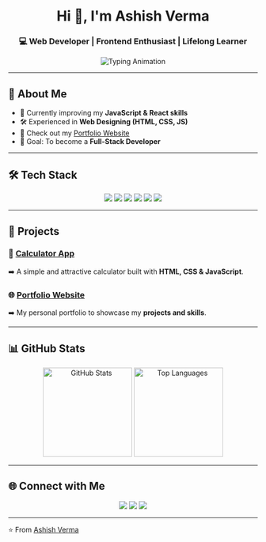 <h1 align="center">Hi 👋, I'm Ashish Verma</h1>
<h3 align="center">💻 Web Developer | Frontend Enthusiast | Lifelong Learner</h3>

<p align="center">
  <img src="https://readme-typing-svg.herokuapp.com?font=Fira+Code&size=22&pause=1000&color=36BCF7&center=true&vCenter=true&width=500&lines=Web+Developer;Frontend+Designer;JavaScript+Enthusiast;Always+Learning+New+Things" alt="Typing Animation" />
</p>

---

## 🚀 About Me
- 🌱 Currently improving my **JavaScript & React skills**  
- 🛠️ Experienced in **Web Designing (HTML, CSS, JS)**  
- 📂 Check out my [Portfolio Website](https://your-portfolio-link.com)  
- 🎯 Goal: To become a **Full-Stack Developer**  

---

## 🛠️ Tech Stack

<p align="center">
  <img src="https://img.shields.io/badge/HTML5-E34F26?style=for-the-badge&logo=html5&logoColor=white" />
  <img src="https://img.shields.io/badge/CSS3-1572B6?style=for-the-badge&logo=css3&logoColor=white" />
  <img src="https://img.shields.io/badge/JavaScript-F7DF1E?style=for-the-badge&logo=javascript&logoColor=black" />
  <img src="https://img.shields.io/badge/Git-F05032?style=for-the-badge&logo=git&logoColor=white" />
  <img src="https://img.shields.io/badge/GitHub-181717?style=for-the-badge&logo=github&logoColor=white" />
  <img src="https://img.shields.io/badge/VS%20Code-0078d7?style=for-the-badge&logo=visual-studio-code&logoColor=white" />
</p>

---

## 📂 Projects

### 🔢 [Calculator App](https://your-live-demo-link.com)  
➡️ A simple and attractive calculator built with **HTML, CSS & JavaScript**.  

### 🌐 [Portfolio Website](https://your-portfolio-link.com)  
➡️ My personal portfolio to showcase my **projects and skills**.  

---

## 📊 GitHub Stats

<p align="center">
  <img src="https://github-readme-stats.vercel.app/api?username=yourusername&show_icons=true&theme=tokyonight" alt="GitHub Stats" height="180px"/>
  <img src="https://github-readme-stats.vercel.app/api/top-langs/?username=yourusername&layout=compact&theme=tokyonight" alt="Top Languages" height="180px"/>
</p>

---

## 🌐 Connect with Me
<p align="center">
  <a href="mrashishsethji2003@gmail.com"><img src="https://img.shields.io/badge/Email-D14836?style=for-the-badge&logo=gmail&logoColor=white"></a>
  <a href="www.linkedin.com/in/ashish-verma-82734532b"><img src="https://img.shields.io/badge/LinkedIn-0077B5?style=for-the-badge&logo=linkedin&logoColor=white"></a>
  <a href="https://github.com/yourusername"><img src="https://img.shields.io/badge/GitHub-100000?style=for-the-badge&logo=github&logoColor=white"></a>
</p>

---

⭐️ From [Ashish Verma](https://github.com/AshishVerma-CSE)
